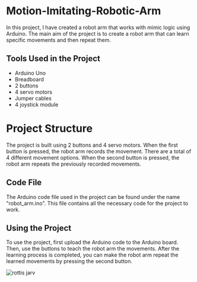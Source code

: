 # Motion-Imitating-Robotic-Arm

In this project, I have created a robot arm that works with mimic logic using Arduino. The main aim of the project is to create a robot arm that can learn specific movements and then repeat them.

## Tools Used in the Project

- Arduino Uno
- Breadboard
- 2 buttons
- 4 servo motors
- Jumper cables
- 4 joystick module

# Project Structure

The project is built using 2 buttons and 4 servo motors. When the first button is pressed, the robot arm records the movement. There are a total of 4 different movement options. When the second button is pressed, the robot arm repeats the previously recorded movements.

## Code File

The Arduino code file used in the project can be found under the name "robot_arm.ino". This file contains all the necessary code for the project to work.

## Using the Project

To use the project, first upload the Arduino code to the Arduino board. Then, use the buttons to teach the robot arm the movements. After the learning process is completed, you can make the robot arm repeat the learned movements by pressing the second button.


![rottis jarv](https://user-images.githubusercontent.com/74113124/222914388-26b079cf-1b80-464a-a25d-2b8e673a498d.png)
